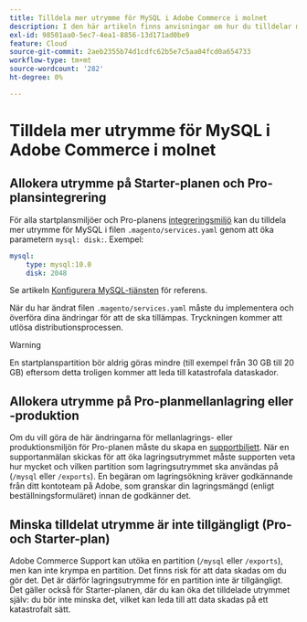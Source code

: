 ```yaml
---
title: Tilldela mer utrymme för MySQL i Adobe Commerce i molnet
description: I den här artikeln finns anvisningar om hur du tilldelar mer utrymme till MySQL i Adobe Commerce i molninfrastrukturen.
exl-id: 98501aa0-5ec7-4ea1-8856-13d171ad0be9
feature: Cloud
source-git-commit: 2aeb2355b74d1cdfc62b5e7c5aa04fcd0a654733
workflow-type: tm+mt
source-wordcount: '282'
ht-degree: 0%

---
```


# Tilldela mer utrymme för MySQL i Adobe Commerce i molnet


## Allokera utrymme på Starter-planen och Pro-plansintegrering

För alla startplansmiljöer och Pro-planens [integreringsmiljö](/help/announcements/adobe-commerce-announcements/integration-environment-enhancement-request-pro-and-starter.md) kan du tilldela mer utrymme för MySQL i filen `.magento/services.yaml` genom att öka parametern `mysql: disk:`. Exempel:

```yaml
mysql:
    type: mysql:10.0
    disk: 2048
```

Se artikeln [Konfigurera MySQL-tjänsten](https://experienceleague.adobe.com/en/docs/commerce-cloud-service/user-guide/configure/service/mysql) för referens.

När du har ändrat filen `.magento/services.yaml` måste du implementera och överföra dina ändringar för att de ska tillämpas. Tryckningen kommer att utlösa distributionsprocessen.

>[!WARNING]
>
>En startplanspartition bör aldrig göras mindre (till exempel från 30 GB till 20 GB) eftersom detta troligen kommer att leda till katastrofala dataskador.

## Allokera utrymme på Pro-planmellanlagring eller -produktion

Om du vill göra de här ändringarna för mellanlagrings- eller produktionsmiljön för Pro-planen måste du skapa en [supportbiljett](/help/help-center-guide/help-center/magento-help-center-user-guide.md#merchant-not-displayed). När en supportanmälan skickas för att öka lagringsutrymmet måste supporten veta hur mycket och vilken partition som lagringsutrymmet ska användas på (`/mysql` eller `/exports`). En begäran om lagringsökning kräver godkännande från ditt kontoteam på Adobe, som granskar din lagringsmängd (enligt beställningsformuläret) innan de godkänner det.

## Minska tilldelat utrymme är inte tillgängligt (Pro- och Starter-plan)

Adobe Commerce Support kan utöka en partition (`/mysql` eller `/exports`), men kan inte krympa en partition. Det finns risk för att data skadas om du gör det. Det är därför lagringsutrymme för en partition inte är tillgängligt.
Det gäller också för Starter-planen, där du kan öka det tilldelade utrymmet själv: du bör inte minska det, vilket kan leda till att data skadas på ett katastrofalt sätt.
